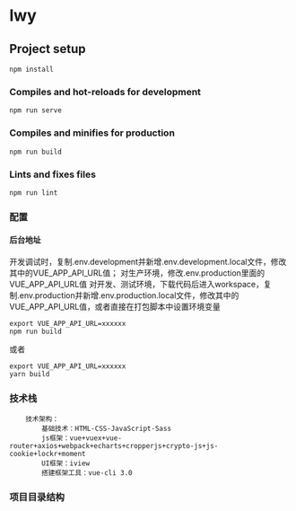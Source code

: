 <!--
 * @Author: your name
 * @Date: 2019-11-01 15:41:47
 * @LastEditTime: 2019-11-01 15:50:22
 * @LastEditors: Please set LastEditors
 * @Description: In User Settings Edit
 * @FilePath: \lwy\README.md
 -->
# lwy

## Project setup
```
npm install
```

### Compiles and hot-reloads for development
```
npm run serve
```

### Compiles and minifies for production
```
npm run build
```

### Lints and fixes files
```
npm run lint
```

### 配置
#### 后台地址
开发调试时，复制.env.development并新增.env.development.local文件，修改其中的VUE_APP_API_URL值；
对生产环境，修改.env.production里面的VUE_APP_API_URL值
对开发、测试环境，下载代码后进入workspace，复制.env.production并新增.env.production.local文件，修改其中的VUE_APP_API_URL值，或者直接在打包脚本中设置环境变量
```shell script
export VUE_APP_API_URL=xxxxxx
npm run build
```
或者
```shell script
export VUE_APP_API_URL=xxxxxx
yarn build
```

### 技术栈
```
    技术架构：
        基础技术：HTML-CSS-JavaScript-Sass
        js框架：vue+vuex+vue-router+axios+webpack+echarts+cropperjs+crypto-js+js-cookie+lockr+moment
        UI框架：iview
        搭建框架工具：vue-cli 3.0
```

### 项目目录结构